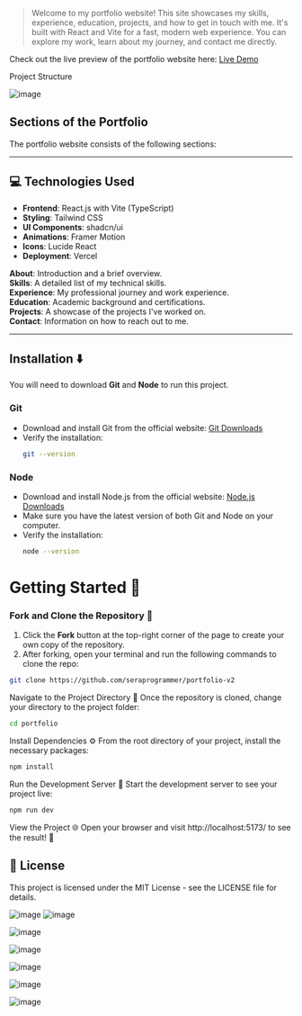 > Welcome to my portfolio website! This site showcases my skills, experience, education, projects, and how to get in touch with me. It's built with React and Vite for a fast, modern web experience. You can explore my work, learn about my journey, and contact me directly.

Check out the live preview of the portfolio website here:
[Live Demo](https://codervai2.vercel.app/)

Project Structure

![image](https://github.com/user-attachments/assets/b935deee-01c2-4704-8e81-90113bfd6640)

## Sections of the Portfolio

The portfolio website consists of the following sections:

---

## 💻 Technologies Used  
- **Frontend**: React.js with Vite (TypeScript)  
- **Styling**: Tailwind CSS  
- **UI Components**: shadcn/ui  
- **Animations**: Framer Motion  
- **Icons**: Lucide React  
- **Deployment**: Vercel  

**About**: Introduction and a brief overview.  
**Skills**: A detailed list of my technical skills.  
**Experience**: My professional journey and work experience.  
**Education**: Academic background and certifications.  
**Projects**: A showcase of the projects I've worked on.  
**Contact**: Information on how to reach out to me.  

---

## Installation ⬇️

You will need to download **Git** and **Node** to run this project.

### Git

- Download and install Git from the official website: [Git Downloads](https://git-scm.com/)
- Verify the installation:
  ```bash
  git --version
  ```

### Node

- Download and install Node.js from the official website: [Node.js Downloads](https://nodejs.org/)
- Make sure you have the latest version of both Git and Node on your computer.
- Verify the installation:
  ```bash
  node --version
  ```

# Getting Started 🎯

### Fork and Clone the Repository 🚀
1. Click the **Fork** button at the top-right corner of the page to create your own copy of the repository.
2. After forking, open your terminal and run the following commands to clone the repo:

  ```bash
  git clone https://github.com/seraprogrammer/portfolio-v2
  ```
Navigate to the Project Directory 📂
Once the repository is cloned, change your directory to the project folder:
```bash
cd portfolio
```

Install Dependencies ⚙️
From the root directory of your project, install the necessary packages:
```bash
npm install
```

Run the Development Server 🚀
Start the development server to see your project live:
```bash
npm run dev
```

View the Project 🌐
Open your browser and visit http://localhost:5173/ to see the result! 🎉

## 📝 License
This project is licensed under the MIT License - see the LICENSE file for details.



![image](https://github.com/user-attachments/assets/274cd8c4-6701-43bf-93e3-f3297e01f9a2)
![image](https://github.com/user-attachments/assets/ae31c4b2-1f58-43db-8e05-22357f8e25a2)

![image](https://github.com/user-attachments/assets/f9f6f5e5-1561-4303-96e9-b14fb6d7808e)

![image](https://github.com/user-attachments/assets/c0329098-1682-43dd-961c-353888279174)

![image](https://github.com/user-attachments/assets/9ce44e35-9adf-46cd-b2a7-833fbc3b834e)

![image](https://github.com/user-attachments/assets/6a427936-1f00-4328-b4a2-92f38dede638)

![image](https://github.com/user-attachments/assets/2bde15dd-22ac-4dcd-8854-a89172b3eb9c)
